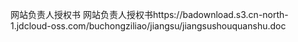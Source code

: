 网站负责人授权书
网站负责人授权书https://badownload.s3.cn-north-1.jdcloud-oss.com/buchongziliao/jiangsu/jiangsushouquanshu.doc 
